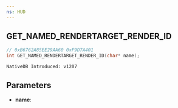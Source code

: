 ```yaml
---
ns: HUD
---
```

## GET_NAMED_RENDERTARGET_RENDER_ID

```c
// 0xB6762A85EE29AA60 0xF9D7A401
int GET_NAMED_RENDERTARGET_RENDER_ID(char* name);
```

```
NativeDB Introduced: v1207
```

## Parameters
* **name**:
